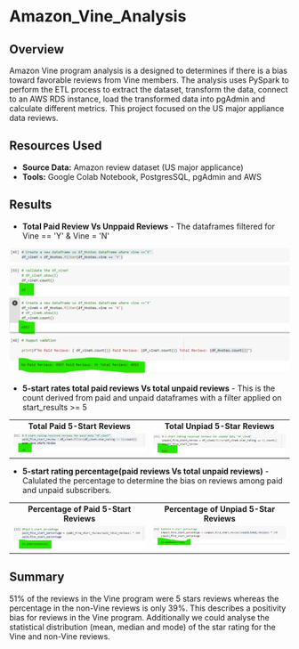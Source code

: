 # Amazon_Vine_Analysis
## Overview
Amazon Vine program analysis is a designed to determines if there is a bias toward favorable reviews from Vine members.
The analysis uses PySpark to perform the ETL process to extract the dataset, transform the data, connect to an AWS RDS instance, load the transformed data into pgAdmin and calculate different metrics.
This project focused on the US major appliance data reviews.

## Resources Used 
* **Source Data:** Amazon review dataset (US major applicance)
* **Tools:** Google Colab Notebook, PostgresSQL, pgAdmin and AWS

## Results
* **Total Paid Review Vs Unppaid Reviews** - The dataframes filtered for Vine == 'Y' & Vine = 'N'

![PaidVsUnpaid](images/PaidVsUnpaid.png)

* **5-start rates total paid reviews Vs total unpaid reviews** - This is the count derived from paid and unpaid dataframes with a filter applied on start_results >= 5

 <table>
 <tr>   
   <td align="center"> <b> Total Paid 5-Start Reviews </b> </td>
   <td align="center"> <b> Total Unpiad 5-Star Reviews </b></td>
  </tr> 
  <tr>   
    <td valign="top"> <img src="/images/Tot5-startPaidreview.png" width="500" /> </td>
    <td valign="top"> <img src="/images/Tot5-startUnpaidreview.png" width="500" /> </td>
  </tr>     
</Table> 

* **5-start rating percentage(paid reviews Vs total unpaid reviews)** - Calulated the percentage to determine the bias on reviews among paid and unpaid subscribers. 

<table>
 <tr>   
   <td align="center"> <b> Percentage of Paid 5-Start Reviews </b> </td>
   <td align="center"> <b> Percentage of Unpiad 5-Star Reviews </b></td>
  </tr> 
  <tr>   
    <td valign="top"> <img src="/images/Tot5-startPaidpercentage.png" width="500" /> </td>
    <td valign="top"> <img src="/images/Tot5-startUnpaidpercentage.png" width="500" /> </td>
  </tr>     
</Table>

## Summary
51% of the reviews in the Vine program were 5 stars reviews whereas the percentage in the non-Vine reviews is only 39%. This describes a positivity bias for reviews in the Vine program.
Additionally we could analyse the statistical distribution (mean, median and mode) of the star rating for the Vine and non-Vine reviews.




